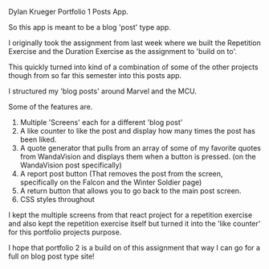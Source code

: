 Dylan Krueger Portfolio 1 Posts App.

So this app is meant to be a blog 'post' type app.

I originally took the assignment from last week where we built the Repetition Exercise and the Duration Exercise as the assignment to 'build on to'.

This quickly turned into kind of a combination of some of the other projects though from so far this semester into this posts app.

I structured my 'blog posts' around Marvel and the MCU.

Some of the features are.

1. Multiple 'Screens' each for a different 'blog post'
2. A like counter to like the post and display how many times the post has been liked.
3. A quote generator that pulls from an array of some of my favorite quotes from WandaVision and displays them when a button is pressed. (on the WandaVision post specifically)
4. A report post button (That removes the post from the screen, specifically on the Falcon and the Winter Soldier page)
5. A return button that allows you to go back to the main post screen.
6. CSS styles throughout

I kept the multiple screens from that react project for a repetition exercise and also kept the repetition exercise itself but turned it into the 'like counter' for this portfolio projects purpose.

I hope that portfolio 2 is a build on of this assignment that way I can go for a full on blog post type site!
